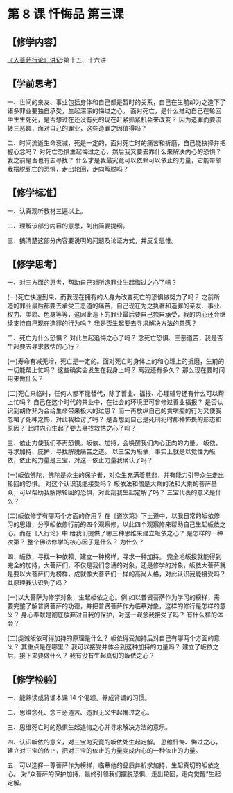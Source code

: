 

# 第 8 课 忏悔品 第三课

## 【修学内容】

[《入菩萨行论》讲记](text):第十五、十六讲

## 【学前思考】

一、世间的亲友、事业包括身体和自己都是暂时的关系，自己在生前却为之造下了诸多罪业要独自承受，生起深深的悔过之心。
面对死亡，是什么推动自己在轮回中生生死死，是否想过在还没有死的现在赶紧抓紧机会来改变？
因为造罪而要流转三恶趣，面对自己的罪业，这些造罪之因值得吗？

二、时间流逝生命衰减，死是一定的，面对死亡时的痛苦和折磨，自己能抉择并把握心念吗？
对死亡恐惧生起悔过之心，然后我又要去靠什么来解决内心的恐惧？
我之前是否也有去寻找？
什么才是我最究竟可以依赖可以依止的力量，它能带领我摆脱死亡的恐惧，走出轮回，走向解脱吗？

## 【修学标准】

一、认真观听教材三遍以上。

二、理解该部分内容的意思，列出简要提纲。

三、搞清楚这部分内容要说明的问题及论证方式，并反复思惟。

## 【修学思考】

一、对三方面的思考，帮助自己对所造罪业生起悔过之心了吗？

(一)死亡快速到来，而我现在拥有的人身为改变死亡的恐惧做努力了吗？
之前所造的罪业最后都要去承受三恶道的痛苦，自己现在为之执著和造罪的亲友、事业、权力、美貌、色身等等，这因此造下的罪业最后要自己独自承受，我的内心还会继续支持自己现在造罪的行为吗？
我是否生起要去寻求解决方法的意愿？

二、死亡为什么恐惧？
对此生起追悔之心了吗？
念死亡恐惧、三恶道苦，我是否生起要去寻求救怙的心行？

(一)寿命有减无增，死亡是一定的。面对死亡时身体上的和心理上的折磨，生前的一切能帮上忙吗？
这些确实会发生在我身上吗？
离我还有多久？
那么现在要时间用来做什么？

(二)死亡来临时，任何人都不能替代，除了善业、福报、心理辅导还有什么可以帮上忙吗？
自己在这个时代的共业中，在社会的环境里可曾修过善业福报？
是否认识到胡作非为会给生命带来极大的过患？
而一再放纵自己的贪嗔痴的行为又使我忽略了死神之怖，对此我检讨了吗？
是否想到自己是死刑犯时那种怖畏的形态和原因？
此时内心生起了要去寻找救怙之心了吗？

三、依止力使我们不再恐惧。皈依、加持，会唤醒我们内心正向的力量。
皈依，寻求加持、庇护，寻找解脱痛苦之道。
以三宝为皈依，事实上就是以觉性为皈依，依止的力量是三宝，对这一依止力量我确认了吗？

(一)皈依佛陀，佛陀是众生的保护者，对众生充满着慈悲，并有能力引导众生走出轮回的恐惧。
对这个认识我能接受吗？
皈依法和僧是大乘的法和大乘的菩萨圣众，可以帮助我解除轮回的恐惧，对此刻我生起定解了吗？
三宝代表的意义是什么？

(二)皈依修学有哪两个方面的作用？
在《道次第》下士道中，以我日常的皈依修习的思维，分享皈依修行前的四个观察修，以此四个观察修来帮助自己生起皈依之心。而在《入行论》中
给我们提供了哪三种思维来建立皈依之心？
是怎样的一种次第？
整个佛法修学的核心因子是什么？
为什么？

四、皈依，寻找一种依赖，建立一种榜样，寻求一种加持。
完全地皈投就能得到完全的加持，大菩萨们，不仅是我们念诵的对象，还是修学的对象，皈依大菩萨就是要以大菩萨们为榜样，成就像大菩萨们一样的高尚人格，对此认识我能接受吗？
其原理我认识到了吗？

(一)以大菩萨为修学对象，生起皈依之心。例:如以普贤菩萨作为学习的榜样，需要完整了解普贤菩萨的功德，并把普贤菩萨作为临摹对象，这样的修行是怎样的意义？
身心奉献是彻底放弃对自我的保护，对这一观念我接受了吗？
有什么样的体会？

(二)虔诚皈依可得加持的原理是什么？
皈依得受加持后对自己有哪两个方面的意义？
其重点是在哪里？
我可以接受并体会到这种加持的力量吗？
建立了皈依之后，接下来要做什么？
我有没有生起真切的皈依之心？

## 【修学检验】

一、能熟读或背诵本课 14 个偈颂。养成背诵的习惯。

二、思维念死、念三恶道苦、造罪无义生起悔过之心。

三、思维死亡时的恐惧生起追悔之心并寻求解决方法的意乐。

四、认识皈依的意义，对三宝为究竟的皈依处生起定解。
思维忏悔、悔过之心，建立对三宝的依止，把对三宝的依止的力量变成内心的一种依止的力量。

五、可以选择一尊菩萨作为榜样，临摹他的品质并祈求加持，生起真切的皈依之心。
对“众菩萨的保护加持，最终引领我们摆脱恐惧、走出轮回，走向觉醒”生起定解。
